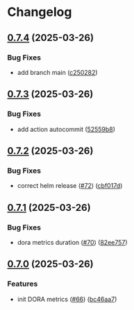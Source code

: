 # Changelog

## [0.7.4](https://github.com/BananaOps/tracker/compare/v0.7.3...v0.7.4) (2025-03-26)


### Bug Fixes

* add branch main ([c250282](https://github.com/BananaOps/tracker/commit/c250282066418dde25e7a48d04dd035d6a4846f7))

## [0.7.3](https://github.com/BananaOps/tracker/compare/v0.7.2...v0.7.3) (2025-03-26)


### Bug Fixes

* add action autocommit ([52559b8](https://github.com/BananaOps/tracker/commit/52559b873687696ec036145d7ac3b4999678cd87))

## [0.7.2](https://github.com/BananaOps/tracker/compare/v0.7.1...v0.7.2) (2025-03-26)


### Bug Fixes

* correct helm release ([#72](https://github.com/BananaOps/tracker/issues/72)) ([cbf017d](https://github.com/BananaOps/tracker/commit/cbf017df065dbb1204e76246b841b0969bdc27fc))

## [0.7.1](https://github.com/BananaOps/tracker/compare/v0.7.0...v0.7.1) (2025-03-26)


### Bug Fixes

* dora metrics duration ([#70](https://github.com/BananaOps/tracker/issues/70)) ([82ee757](https://github.com/BananaOps/tracker/commit/82ee75740fd4890780a98577346919266d46e99b))

## [0.7.0](https://github.com/BananaOps/tracker/compare/v0.6.0...v0.7.0) (2025-03-26)


### Features

* init DORA metrics ([#66](https://github.com/BananaOps/tracker/issues/66)) ([bc46aa7](https://github.com/BananaOps/tracker/commit/bc46aa7eea420bf96baf45cafdb5f0240c467f41))
